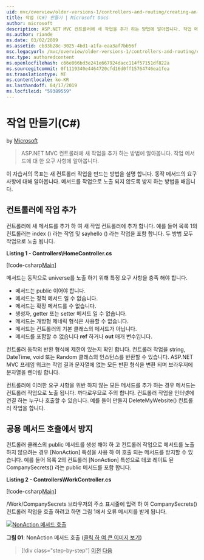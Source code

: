 ```yaml
---
uid: mvc/overview/older-versions-1/controllers-and-routing/creating-an-action-cs
title: 작업 (C#) 만들기 | Microsoft Docs
author: microsoft
description: ASP.NET MVC 컨트롤러에 새 작업을 추가 하는 방법에 알아봅니다. 작업 메서드에 대 한 요구 사항에 알아봅니다.
ms.author: riande
ms.date: 03/02/2009
ms.assetid: cb33b28c-3025-4bd1-a1fa-eaa3af7bb56f
msc.legacyurl: /mvc/overview/older-versions-1/controllers-and-routing/creating-an-action-cs
msc.type: authoredcontent
ms.openlocfilehash: c66e066bd3e241e667924dacc114f57151df822a
ms.sourcegitcommit: 0f1119340e4464720cfd16d0ff15764746ea1fea
ms.translationtype: MT
ms.contentlocale: ko-KR
ms.lasthandoff: 04/17/2019
ms.locfileid: "59389559"
---
```

# <a name="creating-an-action-c"></a>작업 만들기(C#)

by [Microsoft](https://github.com/microsoft)

> ASP.NET MVC 컨트롤러에 새 작업을 추가 하는 방법에 알아봅니다. 작업 메서드에 대 한 요구 사항에 알아봅니다.


이 자습서의 목표는 새 컨트롤러 작업을 만드는 방법을 설명 합니다. 동작 메서드의 요구 사항에 대해 알아봅니다. 메서드를 작업으로 노출 되지 않도록 방지 하는 방법을 배웁니다.

## <a name="adding-an-action-to-a-controller"></a>컨트롤러에 작업 추가

컨트롤러에 새 메서드를 추가 하 여 새 작업 컨트롤러에 추가 합니다. 예를 들어 목록 1의 컨트롤러는 index () 라는 작업 및 sayhello () 라는 작업을 포함 합니다. 두 방법 모두 작업으로 노출 됩니다.

**Listing 1 - Controllers\HomeController.cs**

[!code-csharp[Main](creating-an-action-cs/samples/sample1.cs)]

메서드는 동작으로 universe를 노출 하기 위해 특정 요구 사항을 충족 해야 합니다.

- 메서드는 public 이어야 합니다.
- 메서드는 정적 메서드 일 수 없습니다.
- 메서드는 확장 메서드를 수 없습니다.
- 생성자, getter 또는 setter 메서드 일 수 없습니다.
- 메서드는 개방형 제네릭 형식은 사용할 수 없습니다.
- 메서드는 컨트롤러의 기본 클래스의 메서드가 아닙니다.
- 메서드를 포함할 수 없습니다 **ref** 하거나 **out** 매개 변수입니다.

컨트롤러 동작의 반환 형식에 제한이 있는지 확인 합니다. 컨트롤러 작업을 string, DateTime, void 또는 Random 클래스의 인스턴스를 반환할 수 있습니다. ASP.NET MVC 프레임 워크는 작업 결과 문자열에 없는 모든 반환 형식을 변환 되며 브라우저에 문자열을 렌더링 합니다.

컨트롤러에 이러한 요구 사항을 위반 하지 않는 모든 메서드를 추가 하는 경우 메서드는 컨트롤러 작업으로 노출 됩니다. 까다로우므로 주의 합니다. 컨트롤러 작업을 인터넷에 연결 하는 누구나 호출할 수 있습니다. 예를 들어 만들지 DeleteMyWebsite() 컨트롤러 작업을 합니다.

## <a name="preventing-a-public-method-from-being-invoked"></a>공용 메서드 호출에서 방지

컨트롤러 클래스의 public 메서드를 생성 해야 하 고 컨트롤러 작업으로 메서드를 노출 하지 않으려는 경우 [NonAction] 특성을 사용 하 여 호출 되는 메서드를 방지할 수 있습니다. 예를 들어 목록 2의 컨트롤러 [NonAction] 특성으로 데코 레이트 된 CompanySecrets() 라는 public 메서드를 포함 합니다.

**Listing 2 - Controllers\WorkController.cs**

[!code-csharp[Main](creating-an-action-cs/samples/sample2.cs)]

/Work/CompanySecrets 브라우저의 주소 표시줄에 입력 하 여 CompanySecrets() 컨트롤러 작업을 호출 하려고 하면 그림 1에서 오류 메시지를 받게 됩니다.


[![NonAction 메서드 호출](creating-an-action-cs/_static/image1.jpg)](creating-an-action-cs/_static/image1.png)

**그림 01**: NonAction 메서드 호출 ([클릭 하 여 큰 이미지 보기](creating-an-action-cs/_static/image2.png))

> [!div class="step-by-step"]
> [이전](creating-a-controller-cs.md)
> [다음](asp-net-mvc-routing-overview-vb.md)
